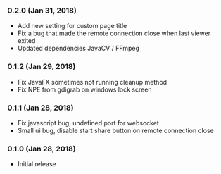 ### 0.2.0 (Jan 31, 2018)
* Add new setting for custom page title
* Fix a bug that made the remote connection close when last viewer exited
* Updated dependencies JavaCV / FFmpeg

### 0.1.2 (Jan 29, 2018)
* Fix JavaFX sometimes not running cleanup method
* Fix NPE from gdigrab on windows lock screen

### 0.1.1 (Jan 28, 2018)
* Fix javascript bug, undefined port for websocket
* Small ui bug, disable start share button on remote connection close

### 0.1.0 (Jan 28, 2018)
* Initial release
